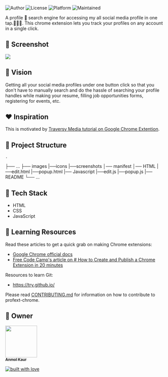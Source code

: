 

![Author](https://img.shields.io/badge/author-anmolkaur18-pink)
![License](https://img.shields.io/badge/License-MIT-red)
![Platform](https://img.shields.io/badge/platform-Visual%20Studio%20Code-blue)
![Maintained](https://img.shields.io/maintenance/yes/2020)

A profile 🔎 search engine for accessing my all social media profile in one tap.👨‍💻👩‍. This chrome extension lets you track your profiles on any account in a single click.
## 🚀 Screenshot

![](https://github.com/anmolkaur18/profileExtension_Chrome/blob/master/images/ss.PNG)

## 👩‍ Vision
Getting all your social media profiles under one button click so that you don't have to manually search and do the hassle of searching your profile handles while making your resume, filling job opportunities forms, registering for events, etc.

## ❤️ Inspiration
This is motivated by [Traversy Media tutorial on Google Chrome Extention](https://www.youtube.com/watch?v=wHZCYi1K664).

## 🤷 Project Structure
    .
├── ...
├── images
    |──icons
    |──screenshots
│── manifest
│── HTML
    |──edit.html
    |──popup.html
|── Javascript
    |──edit.js
    |──popup.js
|── README
└── ...
## 🔆 Tech Stack
-  HTML
-  CSS
-  JavaScript

## 📝 Learning Resources

Read these articles to get a quick grab on making Chrome extensions:
- [Google Chrome official docs](https://developer.chrome.com/extensions)
- [Free Code Camp's article on # How to Create and Publish a Chrome Extension in 20 minutes](https://www.freecodecamp.org/news/how-to-create-and-publish-a-chrome-extension-in-20-minutes-6dc8395d7153/)

Resources to learn Git:
-  https://try.github.io/


Please read  [CONTRIBUTING.md](CONTRIBUTING.md)  for information on how to contribute to profext-chrome.
## 👬 Owner
<a href="https://github.com/anmolkaur18"><img src="https://i.pinimg.com/564x/d6/37/fd/d637fda9c29d54ec422c5832edbc2aa0.jpg" width="100px;"><br><sub><b>Anmol Kaur</b></sub></a><br />

[![built with love](https://forthebadge.com/images/badges/built-with-love.svg)](https://github.com/anmolkaur18/)
